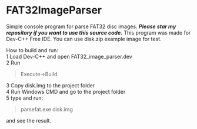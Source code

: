 # FAT32ImageParser
Simple console program for parse FAT32 disc images.
***Please star my repository if you want to use this source code.***
This program was made for Dev-C++ Free IDE.
You can use disk.zip example image for test.

How to build and run:<br/>
1 Load Dev-C++ and open FAT32_image_parser.dev<br/>
2 Run<br/>
>Execute->Build

3 Copy disk.img to the project folder<br/>
4 Run Windows CMD and go to the project folder<br/>
5 type and run:<br/>
>parsefat.exe disk.img

and see the result.
